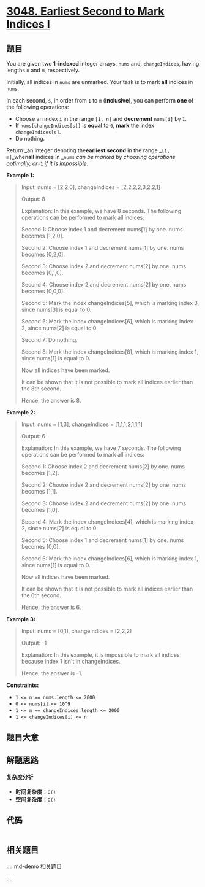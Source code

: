 # [3048. Earliest Second to Mark Indices I](https://leetcode.com/problems/earliest-second-to-mark-indices-i/)

## 题目

You are given two **1-indexed** integer arrays, `nums` and, `changeIndices`,
having lengths `n` and `m`, respectively.

Initially, all indices in `nums` are unmarked. Your task is to mark **all**
indices in `nums`.

In each second, `s`, in order from `1` to `m` (**inclusive**), you can perform
**one** of the following operations:

- Choose an index `i` in the range `[1, n]` and **decrement** `nums[i]` by `1`.
- If `nums[changeIndices[s]]` is **equal** to `0`, **mark** the index `changeIndices[s]`.
- Do nothing.

Return _an integer denoting the**earliest second** in the range _`[1,
m]`_when**all** indices in _`nums` _can be marked by choosing operations
optimally, or_`-1` _if it is impossible._

**Example 1:**

> Input: nums = [2,2,0], changeIndices = [2,2,2,2,3,2,2,1]
>
> Output: 8
>
> Explanation: In this example, we have 8 seconds. The following operations can be performed to mark all indices:
>
> Second 1: Choose index 1 and decrement nums[1] by one. nums becomes [1,2,0].
>
> Second 2: Choose index 1 and decrement nums[1] by one. nums becomes [0,2,0].
>
> Second 3: Choose index 2 and decrement nums[2] by one. nums becomes [0,1,0].
>
> Second 4: Choose index 2 and decrement nums[2] by one. nums becomes [0,0,0].
>
> Second 5: Mark the index changeIndices[5], which is marking index 3, since nums[3] is equal to 0.
>
> Second 6: Mark the index changeIndices[6], which is marking index 2, since nums[2] is equal to 0.
>
> Second 7: Do nothing.
>
> Second 8: Mark the index changeIndices[8], which is marking index 1, since nums[1] is equal to 0.
>
> Now all indices have been marked.
>
> It can be shown that it is not possible to mark all indices earlier than the 8th second.
>
> Hence, the answer is 8.

**Example 2:**

> Input: nums = [1,3], changeIndices = [1,1,1,2,1,1,1]
>
> Output: 6
>
> Explanation: In this example, we have 7 seconds. The following operations can be performed to mark all indices:
>
> Second 1: Choose index 2 and decrement nums[2] by one. nums becomes [1,2].
>
> Second 2: Choose index 2 and decrement nums[2] by one. nums becomes [1,1].
>
> Second 3: Choose index 2 and decrement nums[2] by one. nums becomes [1,0].
>
> Second 4: Mark the index changeIndices[4], which is marking index 2, since nums[2] is equal to 0.
>
> Second 5: Choose index 1 and decrement nums[1] by one. nums becomes [0,0].
>
> Second 6: Mark the index changeIndices[6], which is marking index 1, since nums[1] is equal to 0.
>
> Now all indices have been marked.
>
> It can be shown that it is not possible to mark all indices earlier than the 6th second.
>
> Hence, the answer is 6.

**Example 3:**

> Input: nums = [0,1], changeIndices = [2,2,2]
>
> Output: -1
>
> Explanation: In this example, it is impossible to mark all indices because index 1 isn't in changeIndices.
>
> Hence, the answer is -1.

**Constraints:**

- `1 <= n == nums.length <= 2000`
- `0 <= nums[i] <= 10^9`
- `1 <= m == changeIndices.length <= 2000`
- `1 <= changeIndices[i] <= n`

## 题目大意

## 解题思路

#### 复杂度分析

- **时间复杂度**：`O()`
- **空间复杂度**：`O()`

## 代码

```javascript

```

## 相关题目

:::: md-demo 相关题目

::::
